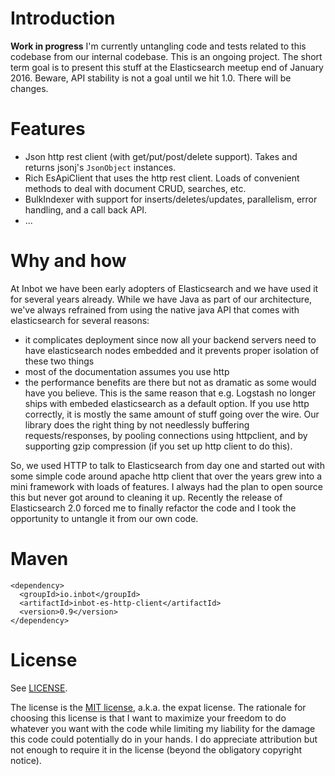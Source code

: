 # Introduction

**Work in progress** I'm currently untangling code and tests related to this codebase from our internal codebase. This is an ongoing project. The short term goal is to present this stuff at the Elasticsearch meetup end of January 2016. Beware, API stability is not a goal until we hit 1.0. There will be changes.

# Features

- Json http rest client (with get/put/post/delete support). Takes and returns jsonj's `JsonObject` instances.
- Rich EsApiClient that uses the http rest client. Loads of convenient methods to deal with document CRUD, searches, etc.
- BulkIndexer with support for inserts/deletes/updates, parallelism, error handling, and a call back API.
- ...

# Why and how

At Inbot we have been early adopters of Elasticsearch and we have used it for several years already. While we have Java as part of our architecture, we've always refrained from using the native java API that comes with elasticsearch for several reasons:

- it complicates deployment since now all your backend servers need to have elasticsearch nodes embedded and it prevents proper isolation of these two things
- most of the documentation assumes you use http
- the performance benefits are there but not as dramatic as some would have you believe. This is the same reason that e.g. Logstash no longer ships with embeded elasticsearch as a default option. If you use http correctly, it is mostly the same amount of stuff going over the wire. Our library does the right thing by not needlessly buffering requests/responses, by pooling connections using httpclient, and by supporting gzip compression (if you set up http client to do this).

So, we used HTTP to talk to Elasticsearch from day one and started out with some simple code around apache http client that over the years grew into a mini framework with loads of features. I always had the plan to open source this but never got around to cleaning it up. Recently the release of Elasticsearch 2.0 forced me to finally refactor the code and I took the opportunity to untangle it from our own code.


# Maven

```
<dependency>
  <groupId>io.inbot</groupId>
  <artifactId>inbot-es-http-client</artifactId>
  <version>0.9</version>
</dependency>
```

# License

See [LICENSE](LICENSE).

The license is the [MIT license](http://en.wikipedia.org/wiki/MIT_License), a.k.a. the expat license. The rationale for choosing this license is that I want to maximize your freedom to do whatever you want with the code while limiting my liability for the damage this code could potentially do in your hands. I do appreciate attribution but not enough to require it in the license (beyond the obligatory copyright notice).
